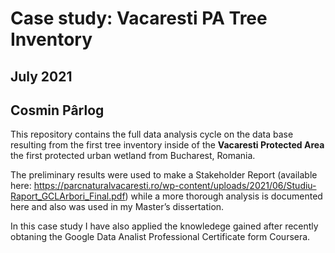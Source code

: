 # Case study: Vacaresti PA Tree Inventory
## July 2021
## Cosmin Pârlog

This repository contains the full data analysis cycle on the data base resulting from the first tree inventory inside of the **Vacaresti Protected Area** the first protected urban wetland from Bucharest, Romania.

The preliminary results were used to make a Stakeholder Report (available here: https://parcnaturalvacaresti.ro/wp-content/uploads/2021/06/Studiu-Raport_GCLArbori_Final.pdf) while a more thorough analysis is documented here and also was used in my Master’s dissertation.

In this case study I have also applied the knowledege gained after recently obtaning the Google Data Analist Professional Certificate form Coursera. 



